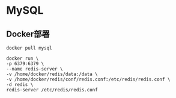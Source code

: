 # MySQL

## Docker部署

```shell
docker pull mysql
```

```shell
docker run \
-p 6379:6379 \
--name redis-server \
-v /home/docker/redis/data:/data \
-v /home/docker/redis/conf/redis.conf:/etc/redis/redis.conf \
-d redis \
redis-server /etc/redis/redis.conf
```

